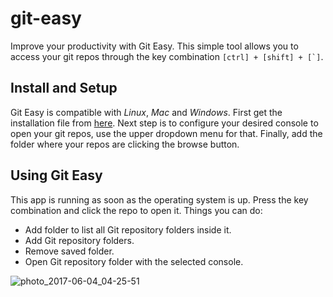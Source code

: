 # git-easy
Improve your productivity with Git Easy. This simple tool allows you
to access your git repos through the key combination ``[ctrl] + [shift] + [`]``. 

## Install and Setup
Git Easy is compatible with *Linux*, *Mac* and *Windows*. First get the
installation file from [here](https://github.com/wistcc/git-easy/releases/).
Next step is to configure your desired console to open your git repos, use
the upper dropdown menu for that. Finally, add the folder where your repos
are clicking the browse button.

## Using Git Easy
This app is running as soon as the operating system is up. Press the key
combination and click the repo to open it. Things you can do:
- Add folder to list all Git repository folders inside it.
- Add Git repository folders.
- Remove saved folder.
- Open Git repository folder with the selected console.

![photo_2017-06-04_04-25-51](https://cloud.githubusercontent.com/assets/6082977/26760096/08ff35bc-48de-11e7-8bf5-d3be5063251c.jpg)
